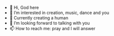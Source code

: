 - 👋 Hi, God here
- 👀 I’m interested in creation, music, dance and you
- 🌱 Currently creating a human
- 💞️ I’m looking forward to talking with you
- 📫 How to reach me: pray and I will answer

<!---
y-h-v-h/y-h-v-h is a ✨ special ✨ repository because its `README.md` (this file) appears on your GitHub profile.
You can click the Preview link to take a look at your changes.
--->
